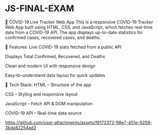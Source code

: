 # JS-FINAL-EXAM



🦠 COVID-19 Live Tracker Web App
This is a responsive COVID-19 Tracker Web App built using HTML, CSS, and JavaScript, which fetches real-time data from a COVID-19 API. The app displays up-to-date statistics for confirmed cases, recovered cases, and deaths.

🚀 Features:
Live COVID-19 stats fetched from a public API

Displays Total Confirmed, Recovered, and Deaths

Clean and modern UI with responsive design

Easy-to-understand data layout for quick updates

📡 Tech Stack:
HTML – Structure of the app

CSS – Styling and responsive layout

JavaScript – Fetch API & DOM manipulation

COVID-19 API – Real-time data source




https://github.com/user-attachments/assets/f9172372-98e7-451e-9259-3bda82254ad2





